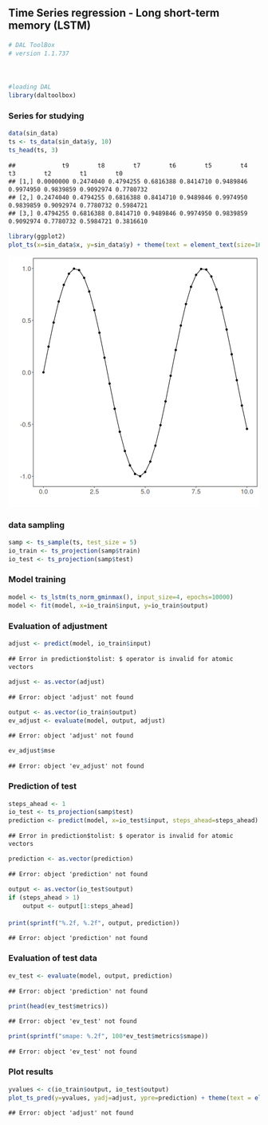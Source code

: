 ## Time Series regression - Long short-term memory (LSTM)


``` r
# DAL ToolBox
# version 1.1.737



#loading DAL
library(daltoolbox)
```

### Series for studying


``` r
data(sin_data)
ts <- ts_data(sin_data$y, 10)
ts_head(ts, 3)
```

```
##             t9        t8        t7        t6        t5        t4        t3        t2        t1        t0
## [1,] 0.0000000 0.2474040 0.4794255 0.6816388 0.8414710 0.9489846 0.9974950 0.9839859 0.9092974 0.7780732
## [2,] 0.2474040 0.4794255 0.6816388 0.8414710 0.9489846 0.9974950 0.9839859 0.9092974 0.7780732 0.5984721
## [3,] 0.4794255 0.6816388 0.8414710 0.9489846 0.9974950 0.9839859 0.9092974 0.7780732 0.5984721 0.3816610
```


``` r
library(ggplot2)
plot_ts(x=sin_data$x, y=sin_data$y) + theme(text = element_text(size=16))
```

![plot of chunk unnamed-chunk-3](fig/ts_lstm/unnamed-chunk-3-1.png)

### data sampling


``` r
samp <- ts_sample(ts, test_size = 5)
io_train <- ts_projection(samp$train)
io_test <- ts_projection(samp$test)
```

### Model training


``` r
model <- ts_lstm(ts_norm_gminmax(), input_size=4, epochs=10000)
model <- fit(model, x=io_train$input, y=io_train$output)
```

### Evaluation of adjustment


``` r
adjust <- predict(model, io_train$input)
```

```
## Error in prediction$tolist: $ operator is invalid for atomic vectors
```

``` r
adjust <- as.vector(adjust)
```

```
## Error: object 'adjust' not found
```

``` r
output <- as.vector(io_train$output)
ev_adjust <- evaluate(model, output, adjust)
```

```
## Error: object 'adjust' not found
```

``` r
ev_adjust$mse
```

```
## Error: object 'ev_adjust' not found
```

### Prediction of test


``` r
steps_ahead <- 1
io_test <- ts_projection(samp$test)
prediction <- predict(model, x=io_test$input, steps_ahead=steps_ahead)
```

```
## Error in prediction$tolist: $ operator is invalid for atomic vectors
```

``` r
prediction <- as.vector(prediction)
```

```
## Error: object 'prediction' not found
```

``` r
output <- as.vector(io_test$output)
if (steps_ahead > 1)
    output <- output[1:steps_ahead]

print(sprintf("%.2f, %.2f", output, prediction))
```

```
## Error: object 'prediction' not found
```

### Evaluation of test data


``` r
ev_test <- evaluate(model, output, prediction)
```

```
## Error: object 'prediction' not found
```

``` r
print(head(ev_test$metrics))
```

```
## Error: object 'ev_test' not found
```

``` r
print(sprintf("smape: %.2f", 100*ev_test$metrics$smape))
```

```
## Error: object 'ev_test' not found
```

### Plot results


``` r
yvalues <- c(io_train$output, io_test$output)
plot_ts_pred(y=yvalues, yadj=adjust, ypre=prediction) + theme(text = element_text(size=16))
```

```
## Error: object 'adjust' not found
```

